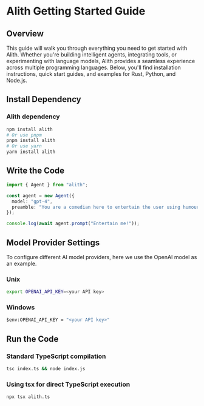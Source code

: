 # Alith Getting Started Guide

## Overview
This guide will walk you through everything you need to get started with Alith. Whether you're building intelligent agents, integrating tools, or experimenting with language models, Alith provides a seamless experience across multiple programming languages. Below, you'll find installation instructions, quick start guides, and examples for Rust, Python, and Node.js.

## Install Dependency

### Alith dependency
```bash
npm install alith
# Or use pnpm
pnpm install alith
# Or use yarn
yarn install alith
```

## Write the Code

```typescript
import { Agent } from "alith";

const agent = new Agent({
  model: "gpt-4",
  preamble: "You are a comedian here to entertain the user using humour and jokes.",
});

console.log(await agent.prompt("Entertain me!"));
```

## Model Provider Settings
To configure different AI model providers, here we use the OpenAI model as an example.

### Unix
```bash
export OPENAI_API_KEY=<your API key>
```

### Windows
```cmd
$env:OPENAI_API_KEY = "<your API key>"
```

## Run the Code

### Standard TypeScript compilation
```bash
tsc index.ts && node index.js
```

### Using tsx for direct TypeScript execution
```bash
npx tsx alith.ts
```
